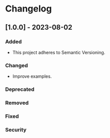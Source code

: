 # Changelog

## [1.0.0] - 2023-08-02

### Added

- This project adheres to Semantic Versioning.

### Changed

- Improve examples.

### Deprecated

### Removed

### Fixed

### Security